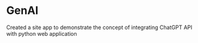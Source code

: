 # GenAI
Created a site app to demonstrate the concept of integrating ChatGPT API with python web application
